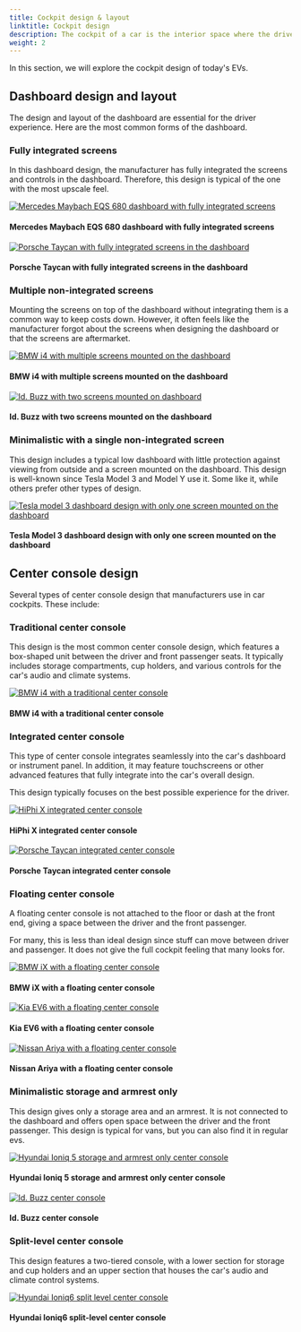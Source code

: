 ```yaml
---
title: Cockpit design & layout
linktitle: Cockpit design
description: The cockpit of a car is the interior space where the driver and passengers interact with the car's functions and features. Therefore, the cockpit design is essential to the car's overall appeal, performance, comfort, and safety.
weight: 2
---
```

<!-- markdownlint-disable MD033 -->

In this section, we will explore the cockpit design of today's EVs.

## Dashboard design and layout

The design and layout of the dashboard are essential for the driver experience. Here are the most common forms of the dashboard.

### Fully integrated screens

In this dashboard design, the manufacturer has fully integrated the screens and controls in the dashboard. Therefore, this design is typical of the one with the most upscale feel.

<figur>
    <a href="https://media.evkx.net/multimedia/technology/interior/cockpitdesign/mercedesmaybach680cockpit_1.jpg">
    <img src="https://media.evkx.net/multimedia/technology/interior/cockpitdesign/mercedesmaybach680cockpit_1_st.jpg" alt="Mercedes Maybach EQS 680 dashboard with fully integrated screens" title="Mercedes Maybach EQS 680 dashboard with fully integrated screens">
    </a>
    <figcaption><h4>Mercedes Maybach EQS 680 dashboard with fully integrated screens</h4></figcaption>
</figur>

<figur>
    <a href="https://media.evkx.net/multimedia/technology/interior/cockpitdesign/porschetaycancockpit_2.jpg">
    <img src="https://media.evkx.net/multimedia/technology/interior/cockpitdesign/porschetaycancockpit_2_st.jpg" alt="Porsche Taycan with fully integrated screens in the dashboard" title="Porsche Taycan with fully integrated screens in the dashboard">
    </a>
    <figcaption><h4>Porsche Taycan with fully integrated screens in the dashboard</h4></figcaption>
</figur>

### Multiple non-integrated screens

Mounting the screens on top of the dashboard without integrating them is a common way to keep costs down. However, it often feels like the manufacturer forgot about the screens when designing the dashboard or that the screens are aftermarket.

<figur>
    <a href="https://media.evkx.net/multimedia/technology/interior/cockpitdesign/bmwi4cockpitdesign_3.jpg">
    <img src="https://media.evkx.net/multimedia/technology/interior/cockpitdesign/bmwi4cockpitdesign_3_st.jpg" alt="BMW i4 with multiple screens mounted on the dashboard" title="BMW i4 with multiple screens mounted on the dashboard">
    </a>
    <figcaption><h4>BMW i4 with multiple screens mounted on the dashboard</h4></figcaption>
</figur>

<figur>
    <a href="https://media.evkx.net/multimedia/technology/interior/cockpitdesign/idbuzzcockpitdesign_2.jpg">
    <img src="https://media.evkx.net/multimedia/technology/interior/cockpitdesign/idbuzzcockpitdesign_2_st.jpg" alt="Id. Buzz with two screens mounted on dashboard" title="Id. Buzz with two screens mounted on the dashboard">
    </a>
    <figcaption><h4>Id. Buzz with two screens mounted on the dashboard</h4></figcaption>
</figur>

### Minimalistic with a single non-integrated screen

This design includes a typical low dashboard with little protection against viewing from outside and a screen mounted on the dashboard. This design is well-known since Tesla Model 3 and Model Y use it. Some like it, while others prefer other types of design.

<figur>
    <a href="https://media.evkx.net/multimedia/technology/interior/cockpitdesign/teslamodel3dashboard.jpg">
    <img src="https://media.evkx.net/multimedia/technology/interior/cockpitdesign/teslamodel3dashboard_st.jpg" alt="Tesla model 3 dashboard design with only one screen mounted on the dashboard" title="Tesla model 3 dashboard design with only one screen mounted on the dashboard">
    </a>
    <figcaption><h4>Tesla Model 3 dashboard design with only one screen mounted on the dashboard</h4></figcaption>
</figur>

## Center console design

Several types of center console design that manufacturers use in car cockpits. These include:

### Traditional center console

This design is the most common center console design, which features a box-shaped unit between the driver and front passenger seats. It typically includes storage compartments, cup holders, and various controls for the car's audio and climate systems.

<figur>
    <a href="https://media.evkx.net/multimedia/technology/interior/cockpitdesign/bmwi4cockpitdesign_1.jpg">
    <img src="https://media.evkx.net/multimedia/technology/interior/cockpitdesign/bmwi4cockpitdesign_1_st.jpg" alt="BMW i4 with a traditional center console" title="BMW i4 with a traditional center console">
    </a>
    <figcaption><h4>BMW i4 with a traditional center console</h4></figcaption>
</figur>

### Integrated center console

This type of center console integrates seamlessly into the car's dashboard or instrument panel. In addition, it may feature touchscreens or other advanced features that fully integrate into the car's overall design.

This design typically focuses on the best possible experience for the driver.

<figur>
    <a href="https://media.evkx.net/multimedia/technology/interior/cockpitdesign/hiphixcockpit_1.jpg">
    <img src="https://media.evkx.net/multimedia/technology/interior/cockpitdesign/hiphixcockpit_1_st.jpg" alt="HiPhi X integrated center console" title="HiPhi X integrated center console">
    </a>
    <figcaption><h4>HiPhi X integrated center console</h4></figcaption>
</figur>

<figur>
    <a href="https://media.evkx.net/multimedia/technology/interior/cockpitdesign/porschetaycancockpit_1.jpg">
    <img src="https://media.evkx.net/multimedia/technology/interior/cockpitdesign/porschetaycancockpit_1_st.jpg" alt="Porsche Taycan integrated center console" title="Porsche Taycan integrated center console">
    </a>
    <figcaption><h4>Porsche Taycan integrated center console</h4></figcaption>
</figur>

### Floating center console

A floating center console is not attached to the floor or dash at the front end, giving a space between the driver and the front passenger.

For many, this is less than ideal design since stuff can move between driver and passenger. It does not give the full cockpit feeling that many looks for.

<figur>
    <a href="https://media.evkx.net/multimedia/technology/interior/cockpitdesign/bmwixcockpitdesign_1.jpg">
    <img src="https://media.evkx.net/multimedia/technology/interior/cockpitdesign/bmwixcockpitdesign_1_st.jpg" alt="BMW iX with a floating center console" title="BMW iX with a floating center console">
    </a>
    <figcaption><h4>BMW iX with a floating center console</h4></figcaption>
</figur>

<figur>
    <a href="https://media.evkx.net/multimedia/technology/interior/cockpitdesign/kieev6cockpit_1.jpg">
    <img src="https://media.evkx.net/multimedia/technology/interior/cockpitdesign/kieev6cockpit_1_st.jpg" alt="Kia EV6 with a floating center console" title="Kia EV6 with a floating center console">
    </a>
    <figcaption><h4>Kia EV6 with a floating center console</h4></figcaption>
</figur>

<figur>
    <a href="https://media.evkx.net/multimedia/technology/interior/cockpitdesign/nissanaryacockpit_1_st.jpg">
    <img src="https://media.evkx.net/multimedia/technology/interior/cockpitdesign/nissanaryacockpit_1_st.jpg" alt="Nissan Ariya with a floating center console" title="Nissan Ariya with a floating center console">
    </a>
    <figcaption><h4>Nissan Ariya with a floating center console</h4></figcaption>
</figur>

### Minimalistic storage and armrest only

This design gives only a storage area and an armrest. It is not connected to the dashboard and offers open space between the driver and the front passenger. This design is typical for vans, but you can also find it in regular evs.

<figur>
    <a href="https://media.evkx.net/multimedia/technology/interior/cockpitdesign/hyundai-ioniq-5-interior.jpg">
    <img src="https://media.evkx.net/multimedia/technology/interior/cockpitdesign/hyundai-ioniq-5-interior_st.jpg" alt="Hyundai Ioniq 5 storage and armrest only center console" title="Hyundai Ioniq 5 storage and armrest only center console">
    </a>
    <figcaption><h4>Hyundai Ioniq 5 storage and armrest only center console</h4></figcaption>
</figur>

<figur>
    <a href="https://media.evkx.net/multimedia/technology/interior/cockpitdesign/idbuzzcockpitdesign_1.jpg">
    <img src="https://media.evkx.net/multimedia/technology/interior/cockpitdesign/idbuzzcockpitdesign_1_st.jpg" alt="Id. Buzz center console" title="Id. Buzz center console">
    </a>
    <figcaption><h4>Id. Buzz center console</h4></figcaption>
</figur>

### Split-level center console

This design features a two-tiered console, with a lower section for storage and cup holders and an upper section that houses the car's audio and climate control systems.

<figur>
    <a href="https://media.evkx.net/multimedia/technology/interior/cockpitdesign/hyundaiioniq6cockpit_1.jpg">
    <img src="https://media.evkx.net/multimedia/technology/interior/cockpitdesign/hyundaiioniq6cockpit_1_st.jpg" alt="Hyundai Ioniq6 split level center console" title="Hyundai Ioniq6 split level center console">
    </a>
    <figcaption><h4>Hyundai Ioniq6 split-level center console</h4></figcaption>
</figur>
